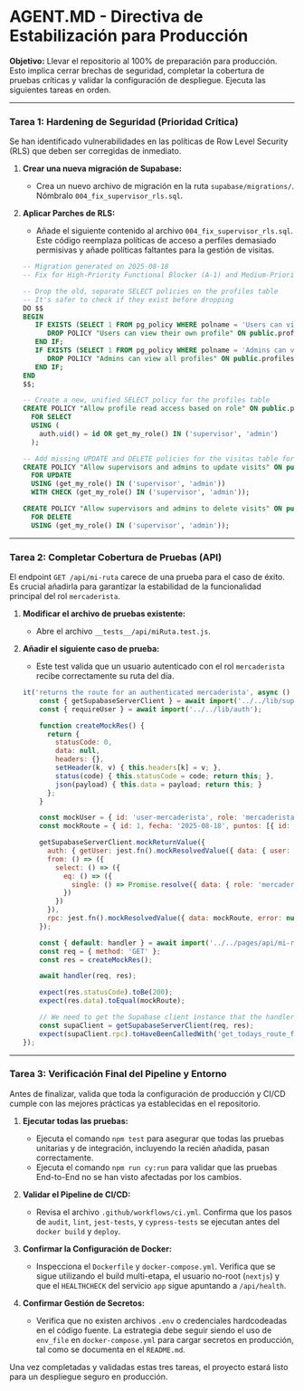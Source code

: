 # AGENT.MD - Directiva de Estabilización para Producción

**Objetivo:** Llevar el repositorio al 100% de preparación para producción. Esto implica cerrar brechas de seguridad, completar la cobertura de pruebas críticas y validar la configuración de despliegue. Ejecuta las siguientes tareas en orden.

---

### **Tarea 1: Hardening de Seguridad (Prioridad Crítica)**

Se han identificado vulnerabilidades en las políticas de Row Level Security (RLS) que deben ser corregidas de inmediato.

1.  **Crear una nueva migración de Supabase:**
    * Crea un nuevo archivo de migración en la ruta `supabase/migrations/`. Nómbralo `004_fix_supervisor_rls.sql`.

2.  **Aplicar Parches de RLS:**
    * Añade el siguiente contenido al archivo `004_fix_supervisor_rls.sql`. Este código reemplaza políticas de acceso a perfiles demasiado permisivas y añade políticas faltantes para la gestión de visitas.

    ```sql
    -- Migration generated on 2025-08-18
    -- Fix for High-Priority Functional Blocker (A-1) and Medium-Priority Gap (M-2)

    -- Drop the old, separate SELECT policies on the profiles table
    -- It's safer to check if they exist before dropping
    DO $$
    BEGIN
       IF EXISTS (SELECT 1 FROM pg_policy WHERE polname = 'Users can view their own profile' AND polrelid = 'public.profiles'::regclass) THEN
          DROP POLICY "Users can view their own profile" ON public.profiles;
       END IF;
       IF EXISTS (SELECT 1 FROM pg_policy WHERE polname = 'Admins can view all profiles' AND polrelid = 'public.profiles'::regclass) THEN
          DROP POLICY "Admins can view all profiles" ON public.profiles;
       END IF;
    END
    $$;

    -- Create a new, unified SELECT policy for the profiles table
    CREATE POLICY "Allow profile read access based on role" ON public.profiles
      FOR SELECT
      USING (
        auth.uid() = id OR get_my_role() IN ('supervisor', 'admin')
      );

    -- Add missing UPDATE and DELETE policies for the visitas table for privileged roles (M-2)
    CREATE POLICY "Allow supervisors and admins to update visits" ON public.visitas
      FOR UPDATE
      USING (get_my_role() IN ('supervisor', 'admin'))
      WITH CHECK (get_my_role() IN ('supervisor', 'admin'));

    CREATE POLICY "Allow supervisors and admins to delete visits" ON public.visitas
      FOR DELETE
      USING (get_my_role() IN ('supervisor', 'admin'));
    ```

---

### **Tarea 2: Completar Cobertura de Pruebas (API)**

El endpoint `GET /api/mi-ruta` carece de una prueba para el caso de éxito. Es crucial añadirla para garantizar la estabilidad de la funcionalidad principal del rol `mercaderista`.

1.  **Modificar el archivo de pruebas existente:**
    * Abre el archivo `__tests__/api/miRuta.test.js`.

2.  **Añadir el siguiente caso de prueba:**
    * Este test valida que un usuario autenticado con el rol `mercaderista` recibe correctamente su ruta del día.

    ```javascript
    it('returns the route for an authenticated mercaderista', async () => {
        const { getSupabaseServerClient } = await import('../../lib/supabaseServer');
        const { requireUser } = await import('../../lib/auth');

        function createMockRes() {
          return {
            statusCode: 0,
            data: null,
            headers: {},
            setHeader(k, v) { this.headers[k] = v; },
            status(code) { this.statusCode = code; return this; },
            json(payload) { this.data = payload; return this; }
          };
        }

        const mockUser = { id: 'user-mercaderista', role: 'mercaderista' };
        const mockRoute = { id: 1, fecha: '2025-08-18', puntos: [{ id: 1, nombre: 'Punto 1' }] };

        getSupabaseServerClient.mockReturnValue({
          auth: { getUser: jest.fn().mockResolvedValue({ data: { user: mockUser } }) },
          from: () => ({
            select: () => ({
              eq: () => ({
                single: () => Promise.resolve({ data: { role: 'mercaderista' } })
              })
            })
          }),
          rpc: jest.fn().mockResolvedValue({ data: mockRoute, error: null }),
        });

        const { default: handler } = await import('../../pages/api/mi-ruta.js');
        const req = { method: 'GET' };
        const res = createMockRes();

        await handler(req, res);

        expect(res.statusCode).toBe(200);
        expect(res.data).toEqual(mockRoute);

        // We need to get the Supabase client instance that the handler would have used
        const supaClient = getSupabaseServerClient(req, res);
        expect(supaClient.rpc).toHaveBeenCalledWith('get_todays_route_for_user', { p_user_id: String(mockUser.id) });
    });
    ```

---

### **Tarea 3: Verificación Final del Pipeline y Entorno**

Antes de finalizar, valida que toda la configuración de producción y CI/CD cumple con las mejores prácticas ya establecidas en el repositorio.

1.  **Ejecutar todas las pruebas:**
    * Ejecuta el comando `npm test` para asegurar que todas las pruebas unitarias y de integración, incluyendo la recién añadida, pasan correctamente.
    * Ejecuta el comando `npm run cy:run` para validar que las pruebas End-to-End no se han visto afectadas por los cambios.

2.  **Validar el Pipeline de CI/CD:**
    * Revisa el archivo `.github/workflows/ci.yml`. Confirma que los pasos de `audit`, `lint`, `jest-tests`, y `cypress-tests` se ejecutan antes del `docker build` y `deploy`.

3.  **Confirmar la Configuración de Docker:**
    * Inspecciona el `Dockerfile` y `docker-compose.yml`. Verifica que se sigue utilizando el build multi-etapa, el usuario no-root (`nextjs`) y que el `HEALTHCHECK` del servicio `app` sigue apuntando a `/api/health`.

4.  **Confirmar Gestión de Secretos:**
    * Verifica que no existen archivos `.env` o credenciales hardcodeadas en el código fuente. La estrategia debe seguir siendo el uso de `env_file` en `docker-compose.yml` para cargar secretos en producción, tal como se documenta en el `README.md`.

Una vez completadas y validadas estas tres tareas, el proyecto estará listo para un despliegue seguro en producción.
